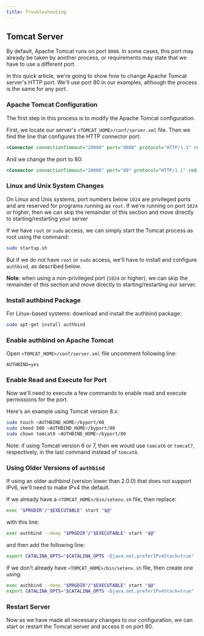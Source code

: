 ```yaml
---
title: Troubleshooting
---
```

<script type="text/javascript">(function(w,s){var e=document.createElement("script");e.type="text/javascript";e.async=true;e.src="https://cdn.pagesense.io/js/webally/f2527eebee974243853bcd47b32631f4.js";var x=document.getElementsByTagName("script")[0];x.parentNode.insertBefore(e,x);})(window,"script");</script>

## Tomcat Server

By default, Apache Tomcat runs on port `8080`. In some cases, this port may already be taken by another process, or requirements may state that we have to use a different port.

In this quick article, we're going to show how to change Apache Tomcat server's HTTP port. We'll use port 80 in our examples, although the process is the same for any port.

 ### Apache Tomcat Configuration

 The first step in this process is to modify the Apache Tomcat configuration.

First, we locate our server's `<TOMCAT_HOME>/conf/server.xml` file. Then we find the line that configures the HTTP connector port:

```xml
<Connector connectionTimeout="20000" port="8080" protocol="HTTP/1.1" redirectPort="8443"/>
```

And we change the port to 80:

```xml
<Connector connectionTimeout="20000" port="80" protocol="HTTP/1.1" redirectPort="8443"/>
```

### Linux and Unix System Changes

On Linux and Unix systems, port numbers below `1024` are privileged ports and are reserved for programs running as `root`. If we're running on port `1024` or higher, then we can skip the remainder of this section and move directly to starting/restarting your server

If we have `root` or `sudo` access, we can simply start the Tomcat process as root using the command:

```sh
sudo startup.sh
```

But if we do not have `root` or `sudo` access, we'll have to install and configure `authbind`, as described below.


**Note**: when using a non-privileged port (`1024` or higher), we can skip the remainder of this section and move directly to starting/restarting our server.

### Install authbind Package

For Linux-based systems: download and install the authbind package:

```sh
sudo apt-get install authbind
```

### Enable authbind on Apache Tomcat
Open `<TOMCAT_HOME>/conf/server.xml` file uncomment following line:

`AUTHBIND=yes`

### Enable Read and Execute for Port

Now we'll need to execute a few commands to enable read and execute permissions for the port.


Here's an example using Tomcat version 8.x:

```sh
sudo touch <AUTHBIND_HOME>/byport/80
sudo chmod 500 <AUTHBIND_HOME>/byport/80
sudo chown tomcat8 <AUTHBIND_HOME>/byport/80
```

Note: if using Tomcat version 6 or 7, then we would use ``tomcat6`` or `tomcat7`, respectively, in the last command instead of `tomcat8`.

### Using Older Versions of `authbind`

If using an older authbind (version lower than 2.0.0) that does not support IPv6, we'll need to make IPv4 the default.


If we already have a `<TOMCAT_HOME>/bin/setenv.sh` file, then replace:

```sh
exec "$PRGDIR"/"$EXECUTABLE" start "$@"
```

with this line:

```sh
exec authbind --deep "$PRGDIR"/"$EXECUTABLE" start "$@"
```

and then add the following line:

```sh
export CATALINA_OPTS="$CATALINA_OPTS -Djava.net.preferIPv4Stack=true"
```

If we don't already have `<TOMCAT_HOME>/bin/setenv.sh` file, then create one using:

```sh
exec authbind --deep "$PRGDIR"/"$EXECUTABLE" start "$@"
export CATALINA_OPTS="$CATALINA_OPTS -Djava.net.preferIPv4Stack=true"
```

### Restart Server

Now as we have made all necessary changes to our configuration, we can start or restart the Tomcat server and access it on port 80.